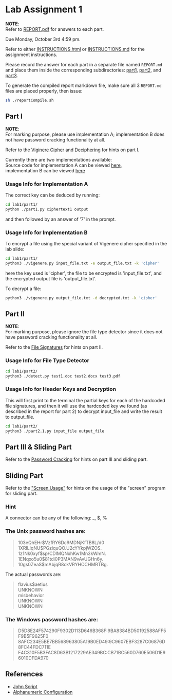 # Lab Assignment 1
**NOTE**:  
Refer to [REPORT.pdf](./REPORT.pdf) for answers to each part.

Due Monday, October 3rd 4:59 pm.

Refer to either [INSTRUCTIONS.html](./INSTRUCTIONS.html) or
[INSTRUCTIONS.md](./INSTRUCTIONS.md) for the assignment instructions.

Please record the answer for each part in a separate file named
`REPORT.md` and place them inside the corresponding subdirectories:
[part1](./part1/), [part2](./part2/), and [part3](./part3/).

To generate the compiled report markdown file, make sure all 3
`REPORT.md` files are placed properly, then issue:
```bash
sh ./reportCompile.sh
```

## Part I
**NOTE**:  
For marking purpose, please use implementation A; implementation B does not
have password cracking functionality at all.

Refer to the [Viginere Cipher](./slide/viginere_cipher.pdf) and
[Deciphering](./slide/deciphering.pdf) for hints on part I.

Currently there are two implementations available:  
Source code for implementation A can be viewed [here](./part1/part1.py),  
implementation B can be viewed [here](./part1/vigenere.py)

### Usage Info for Implementation A
The correct key can be deduced by running:
```bash
cd lab1/part1/
python ./part1.py ciphertext1 output
```
and then followed by an answer of '7' in the prompt.

### Usage Info for Implementation B
To encrypt a file using the special variant of Vigenere cipher specified in
the lab slide:
```bash
cd lab1/part1/
python3 ./vigenere.py input_file.txt -e output_file.txt -k 'cipher'
```
here the key used is 'cipher', the file to be encrypted is 'input\_file.txt',
and the encrypted output file is 'output\_file.txt'.

To decrypt a file:
```bash
python3 ./vigenere.py output_file.txt -d decrypted.txt -k 'cipher'
```

## Part II
**NOTE**:  
For marking purpose, please ignore the file type detector since it does not
have password cracking functionality at all.

Refer to the [File Signatures](./slide/file_signatures.pdf) for hints on
part II.

### Usage Info for File Type Detector
```bash
cd lab1/part2/
python3 ./detect.py test1.doc test2.docx test3.pdf
```

### Usage Info for Header Keys and Decryption
This will first print to the terminal the partial keys for each of the
hardcoded file signatures, and then it will use the hardcoded key we found (as
described in the report for part 2) to decrypt input\_file and write the result
to output\_file.
```bash
cd lab1/part2/
python3 ./part2.1.py input_file output_file
```

## Part III & Sliding Part
Refer to the [Password Cracking](./slide/password_cracking.pdf) for hints on
part III and sliding part.

## Sliding Part
Refer to the ["Screen Usage"](./slide/screen.pdf) for hints on the usage of
the "screen" program for sliding part.

### Hint
A connector can be any of the following: \_, $, %

### The Unix password hashes are:

> $1$03eQhEHr$VzfRY6Dc9MDNjKfTB8L/d0  
> $1$XRlLIqNU$PGziquQO.U2cYYkpjWZOS.  
> $1$z1Nk0xyf$sp/CDlMQNxhKw1Mn3kWmN.  
> $1$ENqxo5u0$81tdi0P3MAN9vAvUGHn6y.  
> $1$0gs0ZeaS$mAbjqR8ckVRYHCCHMRTBg.

The actual passwords are:

> flavius$aetius  
> UNKNOWN  
> misbehavior  
> UNKNOWN  
> UNKNOWN

### The Windows password hashes are:

> D5D8E24F574290F9302D113D646B368F:9BA8384BD50192588AFF5F9B5F9625F0  
> 8AFC234E5BE7BB568963805A19B0ED49:9C9607EBF3287C06876D8FC44FDC711E  
> F4C310F5B3FAC8D63B1217229AE349BC:CB71BC560D760E506D1E96010DFDA970

## References
* [John Script](https://github.com/maetrics/john-scripts)
* [Alphanumeric Configuration](
http://security.stackexchange.com/questions/66106/brute-force-alphanumeric-password-using-johntheripper)
